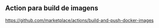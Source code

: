## Action para build de imagens

https://github.com/marketplace/actions/build-and-push-docker-images

